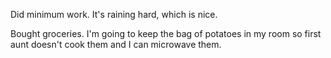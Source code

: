 Did minimum work. It's raining hard, which is nice.

Bought groceries. I'm going to keep the bag of potatoes in my room so first aunt doesn't cook them and I can microwave them.
